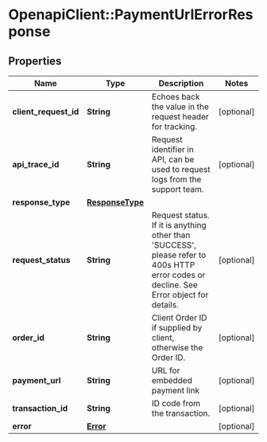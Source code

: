 # OpenapiClient::PaymentUrlErrorResponse

## Properties
Name | Type | Description | Notes
------------ | ------------- | ------------- | -------------
**client_request_id** | **String** | Echoes back the value in the request header for tracking. | [optional] 
**api_trace_id** | **String** | Request identifier in API, can be used to request logs from the support team. | [optional] 
**response_type** | [**ResponseType**](ResponseType.md) |  | 
**request_status** | **String** | Request status. If it is anything other than &#39;SUCCESS&#39;, please refer to 400s HTTP error codes or decline. See Error object for details. | [optional] 
**order_id** | **String** | Client Order ID if supplied by client, otherwise the Order ID. | [optional] 
**payment_url** | **String** | URL for embedded payment link | [optional] 
**transaction_id** | **String** | ID code from the transaction. | [optional] 
**error** | [**Error**](Error.md) |  | [optional] 


